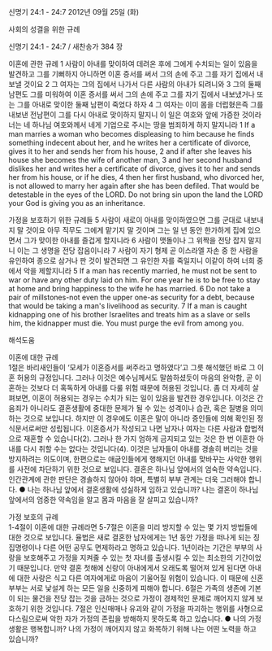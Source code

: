 신명기 24:1 - 24:7 
2012년 09월 25일 (화)

사회의 성결을 위한 규례



신명기 24:1 - 24:7 / 새찬송가 384 장


이혼에 관한 규례
1 사람이 아내를 맞이하여 데려온 후에 그에게 수치되는 일이 있음을 발견하고 그를 기뻐하지 아니하면 이혼 증서를 써서 그의 손에 주고 그를 자기 집에서 내보낼 것이요 2 그 여자는 그의 집에서 나가서 다른 사람의 아내가 되려니와 3 그의 둘째 남편도 그를 미워하여 이혼 증서를 써서 그의 손에 주고 그를 자기 집에서 내보냈거나 또는 그를 아내로 맞이한 둘째 남편이 죽었다 하자 4 그 여자는 이미 몸을 더럽혔은즉 그를 내보낸 전남편이 그를 다시 아내로 맞이하지 말지니 이 일은 여호와 앞에 가증한 것이라 너는 네 하나님 여호와께서 네게 기업으로 주시는 땅을 범죄하게 하지 말지니라
1 If a man marries a woman who becomes displeasing to him because he finds something indecent about her, and he writes her a certificate of divorce, gives it to her and sends her from his house, 2 and if after she leaves his house she becomes the wife of another man, 3 and her second husband dislikes her and writes her a certificate of divorce, gives it to her and sends her from his house, or if he dies, 4 then her first husband, who divorced her, is not allowed to marry her again after she has been defiled. That would be detestable in the eyes of the LORD. Do not bring sin upon the land the LORD your God is giving you as an inheritance.

가정을 보호하기 위한 규례들
5 사람이 새로이 아내를 맞이하였으면 그를 군대로 내보내지 말 것이요 아무 직무도 그에게 맡기지 말 것이며 그는 일 년 동안 한가하게 집에 있으면서 그가 맞이한 아내를 즐겁게 할지니라 6 사람이 맷돌이나 그 위짝을 전당 잡지 말지니 이는 그 생명을 전당 잡음이니라 7 사람이 자기 형제 곧 이스라엘 자손 중 한 사람을 유인하여 종으로 삼거나 판 것이 발견되면 그 유인한 자를 죽일지니 이같이 하여 너희 중에서 악을 제할지니라
5 If a man has recently married, he must not be sent to war or have any other duty laid on him. For one year he is to be free to stay at home and bring happiness to the wife he has married. 6 Do not take a pair of millstones-not even the upper one-as security for a debt, because that would be taking a man's livelihood as security. 7 If a man is caught kidnapping one of his brother Israelites and treats him as a slave or sells him, the kidnapper must die. You must purge the evil from among you.

해석도움





이혼에 대한 규례  
1절은 바리새인들이 ‘모세가 이혼증서를 써주라고 명하였다’고 그릇 해석했던 바로 그 이혼 허용의 규정입니다. 그러나 이것은 예수님께서도 말씀하셨듯이 마음의 완악함, 곧 이혼하는 것보다 더 혹독하게 아내를 다룰 위험 때문에 허용된 것입니다. 좀 더 자세히 살펴보면, 이혼이 허용되는 경우는 수치가 되는 일이 있음을 발견한 경우입니다. 이것은 간음죄가 아니라도 결혼생활에 중대한 문제가 될 수 있는 성격이나 습관, 혹은 질병을 의미하는 것으로 보입니다. 하지만 이 경우에도 이혼은 말이 아니라 증인들에 의해 확인된 정식문서로써만 성립됩니다. 이혼증서가 작성되고 나면 남자나 여자는 다른 사람과 합법적으로 재혼할 수 있습니다(2). 그러나 한 가지 엄하게 금지되고 있는 것은 한 번 이혼한 아내를 다시 취할 수는 없다는 것입니다(4). 이것은 남자들이 아내를 경솔히 버리는 것을 방지하려는 의도이며, 한편으로는 애굽인들에게 행해지던 아내를 맞바꾸는 사악한 행위를 사전에 차단하기 위한 것으로 보입니다. 결혼은 하나님 앞에서의 엄숙한 약속입니다. 인간관계에 관한 판단은 경솔하지 않아야 하며, 특별히 부부 관계는 더욱 그러해야 합니다.
● 나는 하나님 앞에서 결혼생활에 성실하게 임하고 있습니까? 나는 결혼이 하나님 앞에서의 엄중한 약속임을 알고 몸과 마음을 잘 살피고 있습니까?

가정 보호의 규례  
1-4절이 이혼에 대한 규례라면 5-7절은 이혼을 미리 방지할 수 있는 몇 가지 방법들에 대한 것으로 보입니다. 율법은 새로 결혼한 남자에게는 1년 동안 가정을 떠나게 되는 징집명령이나 다른 어떤 공무도 면제하라고 명하고 있습니다. 1년이라는 기간은 부부의 사랑을 보호해주고 가정을 지켜줄 수 있는 첫 자녀를 출생시킬 수 있는 최소한의 기간이었기 때문입니다. 만약 결혼 첫해에 신랑이 아내에게서 오래도록 떨어져 있게 된다면 아내에 대한 사랑은 식고 다른 여자에게로 마음이 기울어질 위험이 있습니다. 이 때문에 신혼부부는 서로 낯설게 하는 모든 일을 신중하게 피해야 합니다. 6절은 가족의 생존에 기본이 되는 물건을 전당 잡는 것을 금하는 것으로 가정이 경제적인 문제로 깨어지지 않게 보호하기 위한 것입니다. 7절은 인신매매나 유괴와 같이 가정을 파괴하는 행위를 사형으로 다스림으로써 악한 자가 가정의 존립을 방해하지 못하도록 하고 있습니다.
● 나의 가정생활은 행복합니까? 나의 가정이 깨어지지 않고 화목하기 위해 나는 어떤 노력을 하고 있습니까?